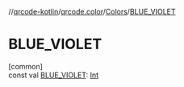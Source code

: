 //[qrcode-kotlin](../../../index.md)/[qrcode.color](../index.md)/[Colors](index.md)/[BLUE_VIOLET](-b-l-u-e_-v-i-o-l-e-t.md)

# BLUE_VIOLET

[common]\
const val [BLUE_VIOLET](-b-l-u-e_-v-i-o-l-e-t.md): [Int](https://kotlinlang.org/api/latest/jvm/stdlib/kotlin-stdlib/kotlin/-int/index.html)
